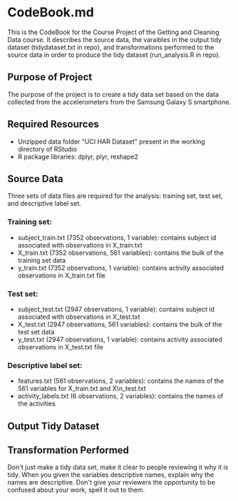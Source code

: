 # CodeBook.md

This is the CodeBook for the Course Project of the Getting and Cleaning Data course. It describes the source data, the varaibles in the output tidy dataset (tidydataset.txt in repo), and  transformations performed to the source data in order to produce the tidy dataset (run_analysis.R in repo). 

## Purpose of Project

The purpose of the project is to create a tidy data set based on the data collected from the accelerometers from the Samsung Galaxy S smartphone.

## Required Resources 

* Unzipped data folder "UCI HAR Dataset" present in the working directory of RStudio
* R package libraries: dplyr, plyr, reshape2

## Source Data

Three sets of data files are required for the analysis: training set, test set, and descriptive label set.

### Training set:

* subject\_train.txt (7352 observations, 1 variable): contains subject id associated with observations in X\_train.txt
* X_train.txt (7352 observations, 561 variables): contains the bulk of the training set data
* y\_train.txt (7352 observations, 1 variable): contains activity associated observations in X\_train.txt file

### Test set: 

* subject\_test.txt (2947 observations, 1 variable): contains subject id associated with observations in X\_test.txt
* X\_test.txt (2947 observations, 561 variables): contains the bulk of the test set data
* y\_test.txt (2947 observations, 1 variable): contains activity associated observations in X\_test.txt file

### Descriptive label set:

* features.txt (561 observations, 2 variables): contains the names of the 561 variables for X\_train.txt and X\n_test.txt
* activity_labels.txt (6 observations, 2 variables): contains the names of the activities

## Output Tidy Dataset

## Transformation Performed

 Don't just make a tidy data set, make it clear to people reviewing it why it is tidy. When you given the variables descriptive names, explain why the names are descriptive. Don't give your reviewers the opportunity to be confused about your work, spell it out to them.


